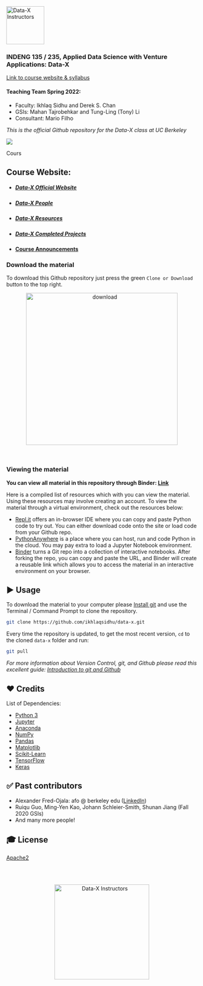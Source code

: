 <a href="https://data-x.blog/">
   <img src="./imgsource/dx_logo.png" alt="Data-X Instructors" alt="data-x logo" title="Data-x" align="bottom-right" height="100" />
</a>

### INDENG 135 / 235, Applied Data Science with Venture Applications: Data-X

[Link to course website & syllabus](https://datax.berkeley.edu/syllabus-spring-2022/)

#### Teaching Team Spring 2022:
- Faculty: Ikhlaq Sidhu and Derek S. Chan
- GSIs: Mahan Tajrobehkar and Tung-Ling (Tony) Li
- Consultant: Mario Filho

*This is the official Github repository for the Data-X class at UC Berkeley*

<a href='https://data-x.blog'>
<img src='https://img.shields.io/badge/Data--X-Berkeley-yellow.svg'>
</a>

Cours
## Course Website:
* ##### [Data-X Official Website](https://datax.berkeley.edu/syllabus-spring-2022/)
* ##### [Data-X People](https://datax.berkeley.edu/people/)
* ##### [Data-X Resources](https://datax.berkeley.edu/resources/)
* ##### [Data-X Completed Projects](https://datax.berkeley.edu/projects/)
* #### [Course Announcements](https://github.com/ikhlaqsidhu/data-x/wiki/Course-Announcements)

### Download the material

To download this Github repository just press the green `Clone or Download` button to the top right.

<p align='center'>
   <img src="./imgsource/zip.png" alt="download" width='400px'>
</p>
<br>

### Viewing the material

__You can view all material in this repository through Binder: [Link](https://mybinder.org/v2/gh/scetx/datax/master)__

Here is a compiled list of resources which with you can view the material.  Using these resources may involve creating an account. To view the material through a virtual environment, check out the resources below:

* [Repl.it](https://repl.it/) offers an in-browser IDE where you can copy and paste Python code to try out. You can either download code onto the site or load code from your Github repo.
* [PythonAnywhere](https://www.pythonanywhere.com/) is a place where you can host, run and code Python in the cloud. You may pay extra to load a Jupyter Notebook environment.
* [Binder](https://mybinder.org/) turns a Git repo into a collection of interactive notebooks. After forking the repo, you can copy and paste the URL, and Binder will create a reusable link which allows you to access the material in an interactive environment on your browser.


## ▶️ Usage

To download the material to your computer please [Install git](https://git-scm.com/downloads) and use the Terminal / Command Prompt to clone the repository.

```bash
git clone https://github.com/ikhlaqsidhu/data-x.git
```

Every time the repository is updated, to get the most recent version, `cd` to the cloned `data-x` folder and run:

```bash
git pull
```

*For more information about Version Control, git, and Github please read this excellent guide: [Introduction to git and Github](https://product.hubspot.com/blog/git-and-github-tutorial-for-beginners)*


## ❤️ Credits

List of Dependencies:

* [Python 3](https://www.python.org/)
* [Jupyter](https://jupyter.org/)
* [Anaconda](https://www.anaconda.com/)
* [NumPy](http://www.numpy.org/)
* [Pandas](https://pandas.pydata.org/)
* [Matplotlib](https://matplotlib.org/)
* [Scikit-Learn](http://scikit-learn.org/stable/index.html)
* [TensorFlow](https://www.tensorflow.org/)
* [Keras](https://keras.io/)

## ✅ Past contributors

- Alexander Fred-Ojala: afo @ berkeley edu ([LinkedIn](https://www.linkedin.com/in/alexanderfo/))
- Ruiqu Guo, Ming-Yen Kao, Johann Schleier-Smith, Shunan Jiang (Fall 2020 GSIs)
- And many more people!

## 🎓 License

[Apache2](https://www.apache.org/licenses/LICENSE-2.0)

<br><br>

<p align='center'>
   <a href='https://data-x.blog'><img src="./imgsource/dx_logo.png" alt="Data-X Instructors" width='250px'></a>
</p>
<br>
  
